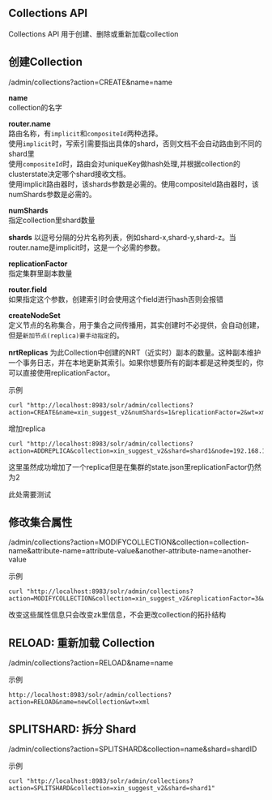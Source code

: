 ## Collections API
Collections API 用于创建、删除或重新加载collection

## 创建Collection
/admin/collections?action=CREATE&name=name

**name**   
collection的名字

**router.name**  
路由名称，有`implicit`和`compositeId`两种选择。  
使用`implicit`时，写索引需要指出具体的shard，否则文档不会自动路由到不同的shard里  
使用`compositeId`时，路由会对uniqueKey做hash处理,并根据collection的clusterstate决定哪个shard接收文档。  
使用implicit路由器时，该shards参数是必需的。使用compositeId路由器时，该numShards参数是必需的。

**numShards**  
指定collection里shard数量  

**shards**
以逗号分隔的分片名称列表，例如shard-x,shard-y,shard-z。当router.name是implicit时，这是一个必需的参数。  

**replicationFactor**  
指定集群里副本数量  

**router.field**  
如果指定这个参数，创建索引时会使用这个field进行hash否则会报错  

**createNodeSet**  
定义节点的名称集合，用于集合之间传播用，其实创建时不必提供，会自动创建，但是`新加节点(replica)要手动指定`的。

**nrtReplicas**
为此Collection中创建的NRT（近实时）副本的数量。这种副本维护一个事务日志，并在本地更新其索引。如果你想要所有的副本都是这种类型的，你可以直接使用replicationFactor。


示例
```shell
curl "http://localhost:8983/solr/admin/collections?action=CREATE&name=xin_suggest_v2&numShards=1&replicationFactor=2&wt=xml"
```
增加replica
```shell
curl "http://localhost:8983/solr/admin/collections?action=ADDREPLICA&collection=xin_suggest_v2&shard=shard1&node=192.168.1.188:8983_solr"
```
这里虽然成功增加了一个replica但是在集群的state.json里replicationFactor仍然为2

此处需要测试
## 修改集合属性
/admin/collections?action=MODIFYCOLLECTION&collection=collection-name&attribute-name=attribute-value&another-attribute-name=another-value

示例
```shell
curl "http://localhost:8983/solr/admin/collections?action=MODIFYCOLLECTION&collection=xin_suggest_v2&replicationFactor=3&wt=json"
```
改变这些属性信息只会改变zk里信息，不会更改collection的拓扑结构

## RELOAD: 重新加载 Collection
/admin/collections?action=RELOAD&name=name

示例
```shell
http://localhost:8983/solr/admin/collections?action=RELOAD&name=newCollection&wt=xml
```

## SPLITSHARD: 拆分 Shard
/admin/collections?action=SPLITSHARD&collection=name&shard=shardID

示例
```shell
curl "http://localhost:8983/solr/admin/collections?action=SPLITSHARD&collection=xin_suggest_v2&shard=shard1"
```






